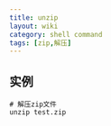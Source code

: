 ```yaml
---
title: unzip
layout: wiki
category: shell command
tags: [zip,解压]
---
```


## 实例

```
# 解压zip文件
unzip test.zip
```

